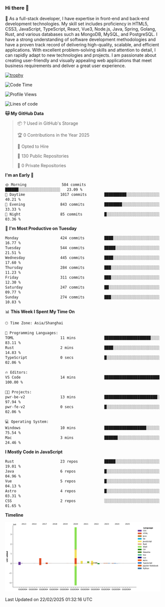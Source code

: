 ### Hi there 👋

🌱 As a full-stack developer, I have expertise in front-end and back-end development technologies. My skill set includes proficiency in HTML5, CSS3, JavaScript, TypeScript, React, Vue3, Node.js, Java, Spring, Golang, Rust, and various databases such as MongoDB, MySQL, and PostgreSQL. I have a strong understanding of software development methodologies and have a proven track record of delivering high-quality, scalable, and efficient applications. With excellent problem-solving skills and attention to detail, I can rapidly adapt to new technologies and projects. I am passionate about creating user-friendly and visually appealing web applications that meet business requirements and deliver a great user experience.

[![trophy](https://github-profile-trophy.vercel.app/?username=elton&rank=SECRET,SSS,SS,S,AAA,AA,A&theme=onedark&no-frame=true&margin-w=10)](https://github.com/ryo-ma/github-profile-trophy)

<!--START_SECTION:waka-->
![Code Time](http://img.shields.io/badge/Code%20Time-1%2C433%20hrs%201%20min-blue)

![Profile Views](http://img.shields.io/badge/Profile%20Views-0-blue)

![Lines of code](https://img.shields.io/badge/From%20Hello%20World%20I%27ve%20Written-5.6%20million%20lines%20of%20code-blue)

**🐱 My GitHub Data** 

> 📦 ? Used in GitHub's Storage 
 > 
> 🏆 0 Contributions in the Year 2025
 > 
> 💼 Opted to Hire
 > 
> 📜 130 Public Repositories 
 > 
> 🔑 0 Private Repositories 
 > 
**I'm an Early 🐤** 

```text
🌞 Morning                584 commits         ██████░░░░░░░░░░░░░░░░░░░   23.09 % 
🌆 Daytime                1017 commits        ██████████░░░░░░░░░░░░░░░   40.21 % 
🌃 Evening                843 commits         ████████░░░░░░░░░░░░░░░░░   33.33 % 
🌙 Night                  85 commits          █░░░░░░░░░░░░░░░░░░░░░░░░   03.36 % 
```
📅 **I'm Most Productive on Tuesday** 

```text
Monday                   424 commits         ████░░░░░░░░░░░░░░░░░░░░░   16.77 % 
Tuesday                  544 commits         █████░░░░░░░░░░░░░░░░░░░░   21.51 % 
Wednesday                445 commits         ████░░░░░░░░░░░░░░░░░░░░░   17.60 % 
Thursday                 284 commits         ███░░░░░░░░░░░░░░░░░░░░░░   11.23 % 
Friday                   311 commits         ███░░░░░░░░░░░░░░░░░░░░░░   12.30 % 
Saturday                 247 commits         ██░░░░░░░░░░░░░░░░░░░░░░░   09.77 % 
Sunday                   274 commits         ███░░░░░░░░░░░░░░░░░░░░░░   10.83 % 
```


📊 **This Week I Spent My Time On** 

```text
🕑︎ Time Zone: Asia/Shanghai

💬 Programming Languages: 
TOML                     11 mins             █████████████████████░░░░   83.11 % 
Rust                     2 mins              ████░░░░░░░░░░░░░░░░░░░░░   14.83 % 
TypeScript               0 secs              █░░░░░░░░░░░░░░░░░░░░░░░░   02.06 % 

🔥 Editors: 
VS Code                  14 mins             █████████████████████████   100.00 % 

🐱‍💻 Projects: 
pwr-be-v2                13 mins             ████████████████████████░   97.94 % 
pwr-fe-v2                0 secs              █░░░░░░░░░░░░░░░░░░░░░░░░   02.06 % 

💻 Operating System: 
Windows                  10 mins             ███████████████████░░░░░░   75.54 % 
Mac                      3 mins              ██████░░░░░░░░░░░░░░░░░░░   24.46 % 
```

**I Mostly Code in JavaScript** 

```text
Rust                     23 repos            █████░░░░░░░░░░░░░░░░░░░░   19.01 % 
Java                     6 repos             █░░░░░░░░░░░░░░░░░░░░░░░░   04.96 % 
Vue                      5 repos             █░░░░░░░░░░░░░░░░░░░░░░░░   04.13 % 
Astro                    4 repos             █░░░░░░░░░░░░░░░░░░░░░░░░   03.31 % 
CSS                      2 repos             ░░░░░░░░░░░░░░░░░░░░░░░░░   01.65 % 
```



**Timeline**

![Lines of Code chart](https://raw.githubusercontent.com/elton/elton/main/assets/bar_graph.png)


 Last Updated on 22/02/2025 01:32:16 UTC
<!--END_SECTION:waka-->

<!--
**elton/elton** is a ✨ _special_ ✨ repository because its `README.md` (this file) appears on your GitHub profile.

Here are some ideas to get you started:

- 🔭 I’m currently working on ...
- 🌱 I’m currently learning ...
- 👯 I’m looking to collaborate on ...
- 🤔 I’m looking for help with ...
- 💬 Ask me about ...
- 📫 How to reach me: ...
- 😄 Pronouns: ...
- ⚡ Fun fact: ...
-->
